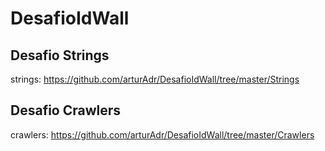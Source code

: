 # DesafioIdWall

## Desafio Strings
 
 strings: https://github.com/arturAdr/DesafioIdWall/tree/master/Strings

## Desafio Crawlers
 
 crawlers: https://github.com/arturAdr/DesafioIdWall/tree/master/Crawlers
